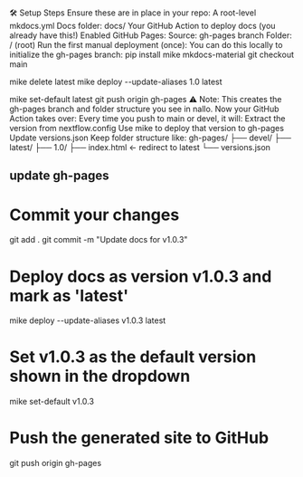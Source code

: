 🛠️ Setup Steps
Ensure these are in place in your repo:
A root-level mkdocs.yml
Docs folder: docs/
Your GitHub Action to deploy docs (you already have this!)
Enabled GitHub Pages:
Source: gh-pages branch
Folder: / (root)
Run the first manual deployment (once): You can do this locally to initialize the gh-pages branch:
pip install mike mkdocs-material
git checkout main

mike delete latest
mike deploy --update-aliases 1.0 latest

mike set-default latest
git push origin gh-pages
⚠️ Note: This creates the gh-pages branch and folder structure you see in nallo.
Now your GitHub Action takes over: Every time you push to main or devel, it will:
Extract the version from nextflow.config
Use mike to deploy that version to gh-pages
Update versions.json
Keep folder structure like:
gh-pages/
├── devel/
├── latest/
├── 1.0/
├── index.html  ← redirect to latest
└── versions.json


## update gh-pages
# Commit your changes
git add .
git commit -m "Update docs for v1.0.3"

# Deploy docs as version v1.0.3 and mark as 'latest'
mike deploy --update-aliases v1.0.3 latest

# Set v1.0.3 as the default version shown in the dropdown
mike set-default v1.0.3

# Push the generated site to GitHub
git push origin gh-pages